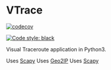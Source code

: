# VTrace

[![codecov](https://codecov.io/gh/RichardBieringa/vtrace/branch/master/graph/badge.svg?token=RB6Y7SZ1FC)](https://codecov.io/gh/RichardBieringa/vtrace)

[![Code style: black](https://img.shields.io/badge/code%20style-black-000000.svg)](https://github.com/psf/black)


Visual Traceroute application in Python3.

Uses [Scapy](https://scapy.net/)
Uses [Geo2IP](https://github.com/maxmind/GeoIP2-python)
Uses [Scapy](https://scapy.net/)